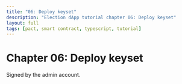 ```yaml
---
title: "06: Deploy keyset"
description: "Election dApp tutorial chapter 06: Deploy keyset"
layout: full
tags: [pact, smart contract, typescript, tutorial]
---
```


# Chapter 06: Deploy keyset

Signed by the admin account.
